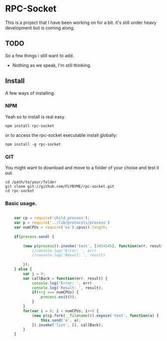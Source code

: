 RPC-Socket
=============

This is a project that I have been working on for a bit. it's still under heavy development but is coming along.

TODO
-------

So a few things i still want to add.

* Nothing as we speak, I'm still thinking.


Install
------------

A few ways of installing.


### NPM

Yeah so to install is real easy.

    npm install rpc-socket

or to access the rpc-socket executable install globally:

    npm install -g rpc-socket


### GIT

You might want to download and move to a folder of your choise and test it out.


    cd /path/to/your/folder
    git clone git://github.com/FLYBYME/rpc-socket.git
    cd rpc-socket


### Basic usage.


```javascript

	var cp = require('child_process');
	var p = require('../lib/protocols/process')
	var numCPUs = require('os').cpus().length;
	
	if(process.send) {
	
		(new p(process)).invoke('test', [3454545], function(err, result) {
			//console.log('Error: ', err)
			//console.log('Result: ', result)
	
		});
	} else {
		var j = 0;
		var callBack = function(err, result) {
			console.log('Error: ', err)
			console.log('Result: ', result);
			if(++j === numCPUs) {
				process.exit(0);
			}
		}
		for(var i = 0; i < numCPUs; i++) {
			(new p(cp.fork(__filename))).expose('test', function(a) {
				this.send('a', a);
			}).invoke('list', [], callBack);
		}
	}
```
